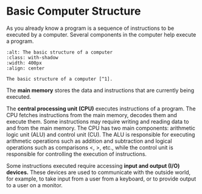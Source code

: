 # Basic Computer Structure

As you already know a program is a sequence of instructions to be executed by a computer. Several components in the computer help execute a program.

```{figure} ./images/basic-computer-structure.png
:alt: The basic structure of a computer 
:class: with-shadow
:width: 400px
:align: center

The basic structure of a computer [^1]. 
```

The **main memory** stores the data and instructions that are currently being executed.

The **central processing unit (CPU)** executes instructions of a program. The CPU fetches instructions from the main memory, decodes them and execute them. Some instructions may require writing and reading data to and from the main memory. The CPU has two main components: arithmetic logic unit (ALU) and control unit (CU). The ALU is responsible for executing arithmetic operations such as addition and subtraction and logical operations such as comparisons $<$, $>$, etc., while the control unit is responsible for controlling the execution of instructions.

Some instructions executed require accessing **input and output (I/O) devices.** These devices are used to communicate with the outside world, for example, to take input from a user from a keyboard, or to provide output to a user on a monitor.

[^1]: Image taken from [Snefru: Learning Programming with C](https://learningc.org/chapters/chapter01-computers/basic-structure).

